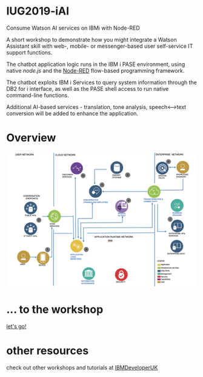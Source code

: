 # IUG2019-iAI
Consume Watson AI services on IBMi with Node-RED

A short workshop to demonstrate how you might integrate a Watson Assistant skill with web-, mobile- or messenger-based user self-service IT support functions.

The chatbot application logic runs in the IBM i PASE environment, using native *node.js* and the [Node-RED](https://nodered.org) flow-based programming framework.

The chatbot exploits IBM i Services to query system information through the DB2 for i interface, as well as the PASE shell access to run native command-line functions.

Additional AI-based services - translation, tone analysis, speech<-->text conversion will be added to enhance the application.

# Overview
![overview diagram](img/ibmi-chatbot-overview.png)

# ... to the workshop

[let's go!](ibmi-watson-helpdesk.md)

# other resources

check out other workshops and tutorials at [IBMDeveloperUK](https://github.com/IBMDeveloperUK)


